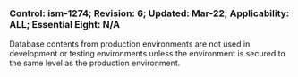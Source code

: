 ### Control: ism-1274; Revision: 6; Updated: Mar-22; Applicability: ALL; Essential Eight: N/A
<p>Database contents from production environments are not used in development or testing environments unless the environment is secured to the same level as the production environment.</p>